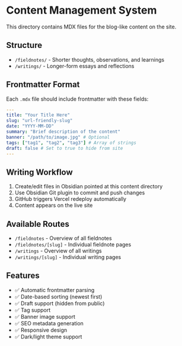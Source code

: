 # Content Management System

This directory contains MDX files for the blog-like content on the site.

## Structure

- `/fieldnotes/` - Shorter thoughts, observations, and learnings
- `/writings/` - Longer-form essays and reflections

## Frontmatter Format

Each `.mdx` file should include frontmatter with these fields:

```yaml
---
title: "Your Title Here"
slug: "url-friendly-slug"
date: "YYYY-MM-DD"
summary: "Brief description of the content"
banner: "/path/to/image.jpg" # Optional
tags: ["tag1", "tag2", "tag3"] # Array of strings
draft: false # Set to true to hide from site
---
```

## Writing Workflow

1. Create/edit files in Obsidian pointed at this content directory
2. Use Obsidian Git plugin to commit and push changes
3. GitHub triggers Vercel redeploy automatically
4. Content appears on the live site

## Available Routes

- `/fieldnotes` - Overview of all fieldnotes
- `/fieldnotes/[slug]` - Individual fieldnote pages  
- `/writings` - Overview of all writings
- `/writings/[slug]` - Individual writing pages

## Features

- ✅ Automatic frontmatter parsing
- ✅ Date-based sorting (newest first)
- ✅ Draft support (hidden from public)
- ✅ Tag support
- ✅ Banner image support
- ✅ SEO metadata generation
- ✅ Responsive design
- ✅ Dark/light theme support 